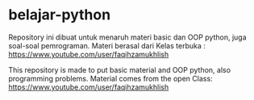 # belajar-python

Repository ini dibuat untuk menaruh materi basic dan OOP python, juga soal-soal pemrograman.
Materi berasal dari Kelas terbuka : https://www.youtube.com/user/faqihzamukhlish

This repository is made to put basic material and OOP python, also programming problems.
Material comes from the open Class: https://www.youtube.com/user/faqihzamukhlish
